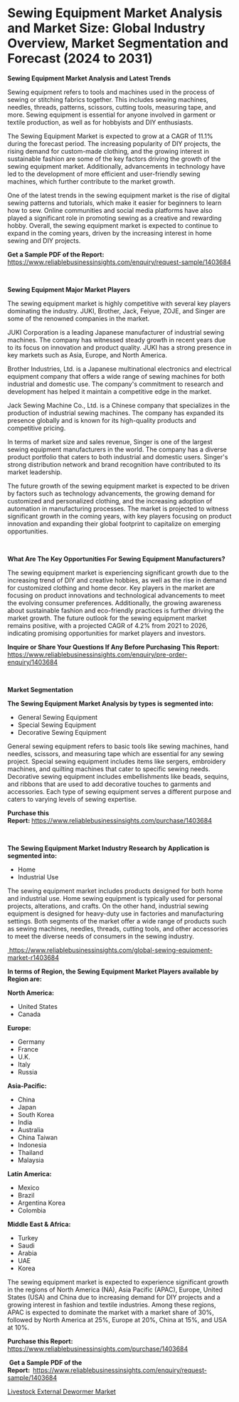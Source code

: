 <p><h1>Sewing Equipment Market Analysis and Market Size: Global Industry Overview, Market Segmentation and Forecast (2024 to 2031)</h1></p><p><strong>Sewing Equipment Market Analysis and Latest Trends</strong></p>
<p><p>Sewing equipment refers to tools and machines used in the process of sewing or stitching fabrics together. This includes sewing machines, needles, threads, patterns, scissors, cutting tools, measuring tape, and more. Sewing equipment is essential for anyone involved in garment or textile production, as well as for hobbyists and DIY enthusiasts.</p><p>The Sewing Equipment Market is expected to grow at a CAGR of 11.1% during the forecast period. The increasing popularity of DIY projects, the rising demand for custom-made clothing, and the growing interest in sustainable fashion are some of the key factors driving the growth of the sewing equipment market. Additionally, advancements in technology have led to the development of more efficient and user-friendly sewing machines, which further contribute to the market growth.</p><p>One of the latest trends in the sewing equipment market is the rise of digital sewing patterns and tutorials, which make it easier for beginners to learn how to sew. Online communities and social media platforms have also played a significant role in promoting sewing as a creative and rewarding hobby. Overall, the sewing equipment market is expected to continue to expand in the coming years, driven by the increasing interest in home sewing and DIY projects.</p></p>
<p><strong>Get a Sample PDF of the Report:&nbsp;</strong> <a href="https://www.reliablebusinessinsights.com/enquiry/request-sample/1403684">https://www.reliablebusinessinsights.com/enquiry/request-sample/1403684</a></p>
<p>&nbsp;</p>
<p><strong>Sewing Equipment Major Market Players</strong></p>
<p><p>The sewing equipment market is highly competitive with several key players dominating the industry. JUKI, Brother, Jack, Feiyue, ZOJE, and Singer are some of the renowned companies in the market. </p><p>JUKI Corporation is a leading Japanese manufacturer of industrial sewing machines. The company has witnessed steady growth in recent years due to its focus on innovation and product quality. JUKI has a strong presence in key markets such as Asia, Europe, and North America.</p><p>Brother Industries, Ltd. is a Japanese multinational electronics and electrical equipment company that offers a wide range of sewing machines for both industrial and domestic use. The company's commitment to research and development has helped it maintain a competitive edge in the market.</p><p>Jack Sewing Machine Co., Ltd. is a Chinese company that specializes in the production of industrial sewing machines. The company has expanded its presence globally and is known for its high-quality products and competitive pricing.</p><p>In terms of market size and sales revenue, Singer is one of the largest sewing equipment manufacturers in the world. The company has a diverse product portfolio that caters to both industrial and domestic users. Singer's strong distribution network and brand recognition have contributed to its market leadership.</p><p>The future growth of the sewing equipment market is expected to be driven by factors such as technology advancements, the growing demand for customized and personalized clothing, and the increasing adoption of automation in manufacturing processes. The market is projected to witness significant growth in the coming years, with key players focusing on product innovation and expanding their global footprint to capitalize on emerging opportunities.</p></p>
<p>&nbsp;</p>
<p><strong>What Are The Key Opportunities For Sewing Equipment Manufacturers?</strong></p>
<p><p>The sewing equipment market is experiencing significant growth due to the increasing trend of DIY and creative hobbies, as well as the rise in demand for customized clothing and home decor. Key players in the market are focusing on product innovations and technological advancements to meet the evolving consumer preferences. Additionally, the growing awareness about sustainable fashion and eco-friendly practices is further driving the market growth. The future outlook for the sewing equipment market remains positive, with a projected CAGR of 4.2% from 2021 to 2026, indicating promising opportunities for market players and investors.</p></p>
<p><strong>Inquire or Share Your Questions If Any Before Purchasing This Report:</strong> <a href="https://www.reliablebusinessinsights.com/enquiry/pre-order-enquiry/1403684">https://www.reliablebusinessinsights.com/enquiry/pre-order-enquiry/1403684</a></p>
<p>&nbsp;</p>
<p><strong>Market Segmentation</strong></p>
<p><strong>The Sewing Equipment Market Analysis by types is segmented into:</strong></p>
<p><ul><li>General Sewing Equipment</li><li>Special Sewing Equipment</li><li>Decorative Sewing Equipment</li></ul></p>
<p><p>General sewing equipment refers to basic tools like sewing machines, hand needles, scissors, and measuring tape which are essential for any sewing project. Special sewing equipment includes items like sergers, embroidery machines, and quilting machines that cater to specific sewing needs. Decorative sewing equipment includes embellishments like beads, sequins, and ribbons that are used to add decorative touches to garments and accessories. Each type of sewing equipment serves a different purpose and caters to varying levels of sewing expertise.</p></p>
<p><strong>Purchase this Report:&nbsp;</strong><a href="https://www.reliablebusinessinsights.com/purchase/1403684">https://www.reliablebusinessinsights.com/purchase/1403684</a></p>
<p>&nbsp;</p>
<p><strong>The Sewing Equipment Market Industry Research by Application is segmented into:</strong></p>
<p><ul><li>Home</li><li>Industrial Use</li></ul></p>
<p><p>The sewing equipment market includes products designed for both home and industrial use. Home sewing equipment is typically used for personal projects, alterations, and crafts. On the other hand, industrial sewing equipment is designed for heavy-duty use in factories and manufacturing settings. Both segments of the market offer a wide range of products such as sewing machines, needles, threads, cutting tools, and other accessories to meet the diverse needs of consumers in the sewing industry.</p></p>
<p><a href="https://www.reliablebusinessinsights.com/global-sewing-equipment-market-r1403684">&nbsp;https://www.reliablebusinessinsights.com/global-sewing-equipment-market-r1403684</a></p>
<p><strong>In terms of Region, the Sewing Equipment Market Players available by Region are:</strong></p>
<p>
    <p> <strong> North America: </strong>
        <ul>
            <li>United States</li>
            <li>Canada</li>
        </ul>
        </p> 
    <p> <strong> Europe: </strong>
        <ul>
            <li>Germany</li>
            <li>France</li>
            <li>U.K.</li>
            <li>Italy</li>
            <li>Russia</li>
        </ul>
        </p> 
    <p> <strong> Asia-Pacific: </strong>
        <ul>
            <li>China</li>
            <li>Japan</li>
            <li>South Korea</li>
            <li>India</li>
            <li>Australia</li>
            <li>China Taiwan</li>
            <li>Indonesia</li>
            <li>Thailand</li>
            <li>Malaysia</li>
        </ul>
        </p> 
    <p> <strong> Latin America: </strong>
        <ul>
            <li>Mexico</li>
            <li>Brazil</li>
            <li>Argentina Korea</li>
            <li>Colombia</li>
        </ul>
        </p> 
    <p> <strong> Middle East & Africa: </strong>
        <ul>
            <li>Turkey</li>
            <li>Saudi</li>
            <li>Arabia</li>
            <li>UAE</li>
            <li>Korea</li>
        </ul>
    </p>
    </p>
<p><p>The sewing equipment market is expected to experience significant growth in the regions of North America (NA), Asia Pacific (APAC), Europe, United States (USA) and China due to increasing demand for DIY projects and a growing interest in fashion and textile industries. Among these regions, APAC is expected to dominate the market with a market share of 30%, followed by North America at 25%, Europe at 20%, China at 15%, and USA at 10%.</p></p>
<p><strong>Purchase this Report: </strong><a href="https://www.reliablebusinessinsights.com/purchase/1403684">https://www.reliablebusinessinsights.com/purchase/1403684</a></p>
<p>&nbsp;<strong>Get a Sample PDF of the Report:&nbsp;&nbsp;</strong><a href="https://www.reliablebusinessinsights.com/enquiry/request-sample/1403684">https://www.reliablebusinessinsights.com/enquiry/request-sample/1403684</a></p>
<p><strong></strong></p>
<p><p><a href="https://github.com/Glendatilghmankmgz0rbhwpy/Market-Research-Report-List-3/blob/main/livestock-external-dewormer-market.md">Livestock External Dewormer Market</a></p></p>